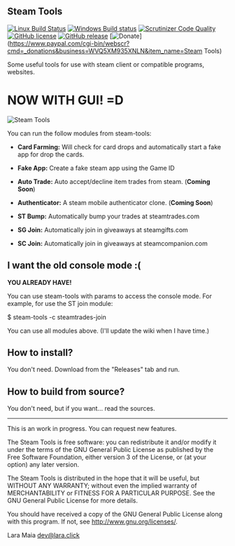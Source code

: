 Steam Tools
-----------

[![Linux Build Status](https://img.shields.io/travis/ShyPixie/steam-tools/master.svg?label=Linux%20build)](https://travis-ci.org/ShyPixie/steam-tools)
[![Windows Build status](https://img.shields.io/appveyor/ci/ShyPixie/steam-tools/master.svg?label=Windows%20build)](https://ci.appveyor.com/project/ShyPixie/steam-tools)
[![Scrutinizer Code Quality](https://img.shields.io/scrutinizer/g/ShyPixie/steam-tools.svg)](https://scrutinizer-ci.com/g/ShyPixie/steam-tools/)
[![GitHub license](https://img.shields.io/badge/license-GPLv3-green.svg)](https://www.gnu.org/licenses/gpl-3.0.html)
[![GitHub release](https://img.shields.io/github/release/ShyPixie/steam-tools.svg)](https://github.com/ShyPixie/steam-tools/releases)
[![Donate](https://img.shields.io/badge/Donate-PayPal-green.svg)](https://www.paypal.com/cgi-bin/webscr?cmd=_donations&business=WVQ5XM935XNLN&item_name=Steam Tools)

Some useful tools for use with steam client or compatible programs, websites.

NOW WITH GUI! =D
=====

![Steam Tools](http://downloads.lara.click/tmp/st20.png)

You can run the follow modules from steam-tools:

- **Card Farming:** Will check for card drops and automatically start a fake app for drop the cards.

- **Fake App:** Create a fake steam app using the Game ID

- **Auto Trade:** Auto accept/decline item trades from steam. (**Coming Soon**)

- **Authenticator:** A steam mobile authenticator clone. (**Coming Soon**)

- **ST Bump:** Automatically bump your trades at steamtrades.com

- **SG Join:** Automatically join in giveaways at steamgifts.com

- **SC Join:** Automatically join in giveaways at steamcompanion.com

I want the old console mode :(
------------------------------

**YOU ALREADY HAVE!**

You can use steam-tools with params to access the console mode. For example, for use the ST join module:

   $ steam-tools -c steamtrades-join

You can use all modules above. (I'll update the wiki when I have time.)


How to install?
---------------

You don't need. Download from the "Releases" tab and run.

How to build from source?
-------------------------

You don't need, but if you want... read the sources.
___________________________________________________________________________________________

This is an work in progress. You can request new features.

The Steam Tools is free software: you can redistribute it and/or modify it under the terms of the GNU General Public License as published by the Free Software Foundation, either version 3 of the License, or (at your option) any later version.

The Steam Tools is distributed in the hope that it will be useful, but WITHOUT ANY WARRANTY; without even the implied warranty of MERCHANTABILITY or FITNESS FOR A PARTICULAR PURPOSE. See the GNU General Public License for more details.

You should have received a copy of the GNU General Public License along with this program. If not, see http://www.gnu.org/licenses/.

Lara Maia <dev@lara.click>
